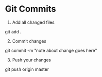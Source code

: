 Git Commits
============

1. Add all changed files

git add .

2. Commit changes 

git commit -m "note about change goes here"

3. Push your changes

git push origin master